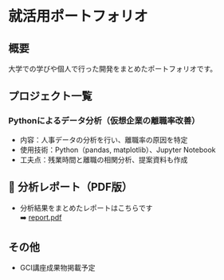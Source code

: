 # 就活用ポートフォリオ

##  概要
大学での学びや個人で行った開発をまとめたポートフォリオです。

##  プロジェクト一覧

### Pythonによるデータ分析（仮想企業の離職率改善）
- 内容：人事データの分析を行い、離職率の原因を特定
- 使用技術：Python（pandas, matplotlib）、Jupyter Notebook
- 工夫点：残業時間と離職の相関分析、提案資料も作成
## 📄 分析レポート（PDF版）

- 分析結果をまとめたレポートはこちらです  
➡️ [report.pdf](./GCIfinal.pdf)

##  その他
- GCI講座成果物掲載予定

